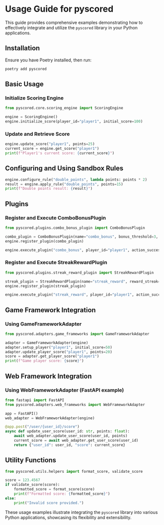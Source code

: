 # Usage Guide for pyscored

This guide provides comprehensive examples demonstrating how to effectively integrate and utilize the `pyscored` library in your Python applications.

## Installation

Ensure you have Poetry installed, then run:

```bash
poetry add pyscored
```

## Basic Usage

### Initialize Scoring Engine

```python
from pyscored.core.scoring_engine import ScoringEngine

engine = ScoringEngine()
engine.initialize_score(player_id="player1", initial_score=100)
```

### Update and Retrieve Score

```python
engine.update_score("player1", points=25)
current_score = engine.get_score("player1")
print(f"Player1's current score: {current_score}")
```

## Configuring and Using Sandbox Rules

```python
engine.configure_rule("double_points", lambda points: points * 2)
result = engine.apply_rule("double_points", points=15)
print(f"Double points result: {result}")
```

## Plugins

### Register and Execute ComboBonusPlugin

```python
from pyscored.plugins.combo_bonus_plugin import ComboBonusPlugin

combo_plugin = ComboBonusPlugin(name="combo_bonus", bonus_threshold=3, bonus_multiplier=1.5)
engine.register_plugin(combo_plugin)

engine.execute_plugin("combo_bonus", player_id="player1", action_successful=True, base_points=10)
```

### Register and Execute StreakRewardPlugin

```python
from pyscored.plugins.streak_reward_plugin import StreakRewardPlugin

streak_plugin = StreakRewardPlugin(name="streak_reward", reward_streak=5, reward_points=50)
engine.register_plugin(streak_plugin)

engine.execute_plugin("streak_reward", player_id="player1", action_successful=True)
```

## Game Framework Integration

### Using GameFrameworkAdapter

```python
from pyscored.adapters.game_frameworks import GameFrameworkAdapter

adapter = GameFrameworkAdapter(engine)
adapter.setup_player("player1", initial_score=50)
adapter.update_player_score("player1", points=20)
score = adapter.get_player_score("player1")
print(f"Game player score: {score}")
```

## Web Framework Integration

### Using WebFrameworkAdapter (FastAPI example)

```python
from fastapi import FastAPI
from pyscored.adapters.web_frameworks import WebFrameworkAdapter

app = FastAPI()
web_adapter = WebFrameworkAdapter(engine)

@app.post("/user/{user_id}/score")
async def update_user_score(user_id: str, points: float):
    await web_adapter.update_user_score(user_id, points)
    current_score = await web_adapter.get_user_score(user_id)
    return {"user_id": user_id, "score": current_score}
```

## Utility Functions

```python
from pyscored.utils.helpers import format_score, validate_score

score = 123.4567
if validate_score(score):
    formatted_score = format_score(score)
    print(f"Formatted score: {formatted_score}")
else:
    print("Invalid score provided.")
```

These usage examples illustrate integrating the `pyscored` library into various Python applications, showcasing its flexibility and extensibility.

